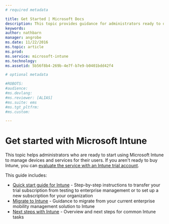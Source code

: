 ```yaml
---
# required metadata

title: Get Started | Microsoft Docs
description: This topic provides guidance for administrators ready to deploy Microsoft Intune to the enterprise production environment they manage.
keywords:
author: nathbarn
manager: angrobe
ms.date: 11/22/2016
ms.topic: article
ms.prod:
ms.service: microsoft-intune
ms.technology:
ms.assetid: 5b56f8b4-269b-4e7f-b7e9-b0401bdd42f4

# optional metadata

#ROBOTS:
#audience:
#ms.devlang:
#ms.reviewer: [ALIAS]
#ms.suite: ems
#ms.tgt_pltfrm:
#ms.custom:

---
```


# Get started with Microsoft Intune

This topic helps administrators who are ready to start using Microsoft Intune to manage devices and services for their users. If you aren't ready to buy Intune, you can [evaluate the service with an Intune trial account](https://docs.microsoft.com/intune/understand-explore/get-started-with-a-30-day-trial-of-microsoft-intune).

This guide includes:
- [Quick start guide for Intune](start-with-a-paid-subscription-to-microsoft-intune.md) - Step-by-step instructions to transfer your trial subscription from testing to enterprise management or to set up a new subscription for your organization
- [Migrate to Intune](migrate-to-intune.md) - Guidance to migrate from your current enterprise mobility management solution to Intune
- [Next steps with Intune](prevent-company-data-leaks-from-Office-365-mobile-apps.md) - Overview and next steps for common Intune tasks
